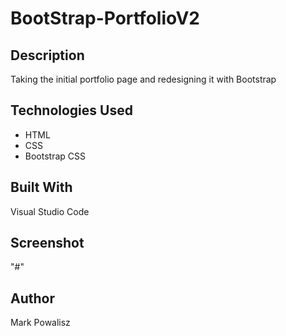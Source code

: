 # BootStrap-PortfolioV2

## Description
Taking the initial portfolio page and redesigning it with Bootstrap

## Technologies Used
* HTML
* CSS
* Bootstrap CSS

## Built With
Visual Studio Code

## Screenshot
"#"

## Author
Mark Powalisz